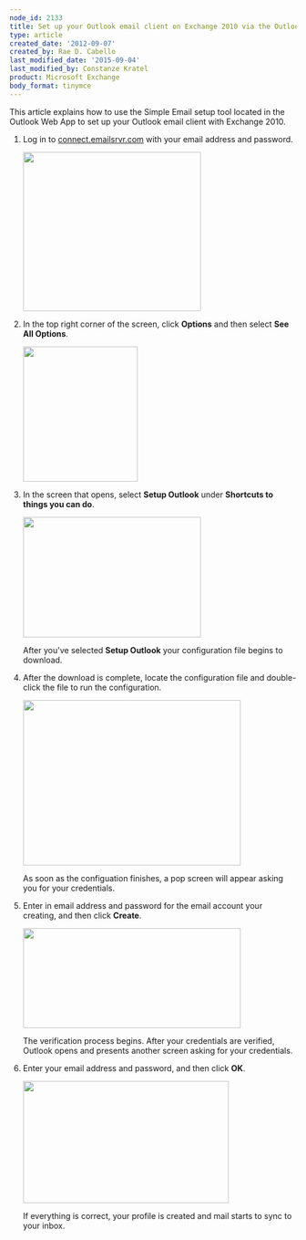 ```yaml
---
node_id: 2133
title: Set up your Outlook email client on Exchange 2010 via the Outlook Web App
type: article
created_date: '2012-09-07'
created_by: Rae D. Cabello
last_modified_date: '2015-09-04'
last_modified_by: Constanze Kratel
product: Microsoft Exchange
body_format: tinymce
---
```


This article explains how to use the Simple Email setup tool located in
the Outlook Web App to set up your Outlook email client with Exchange
2010.

1.  Log in to [connect.emailsrvr.com](http://connect.emailsrvr.com) with
    your email address and password.

    <img src="https://8026b2e3760e2433679c-fffceaebb8c6ee053c935e8915a3fbe7.ssl.cf2.rackcdn.com/field/image/2133.1b.png" width="312" height="279" />

2.  In the top right corner of the screen, click **Options** and then
    select **See All Options**.

    <img src="https://8026b2e3760e2433679c-fffceaebb8c6ee053c935e8915a3fbe7.ssl.cf2.rackcdn.com/field/image/2133.2a_1.png" width="201" height="237" />

3.  In the screen that opens, select **Setup Outlook** under **Shortcuts
    to things you can do**.

    <img src="https://8026b2e3760e2433679c-fffceaebb8c6ee053c935e8915a3fbe7.ssl.cf2.rackcdn.com/field/image/2133.3a.png" width="312" height="211" />

    After you've selected **Setup Outlook** your configuration file
    begins to download.

4.  After the download is complete, locate the configuration file and
    double-click the file to run the configuration.

    <img src="https://8026b2e3760e2433679c-fffceaebb8c6ee053c935e8915a3fbe7.ssl.cf2.rackcdn.com/field/image/2133.4a.png" width="382" height="290" />

    As soon as the configuation finishes, a pop screen will appear
    asking you for your credentials.

5.  Enter in email address and password for the email account your
    creating, and then click **Create**.

    <img src="https://8026b2e3760e2433679c-fffceaebb8c6ee053c935e8915a3fbe7.ssl.cf2.rackcdn.com/field/image/2133.5b.png" width="382" height="175" />

    The verification process begins. After your credentials are
    verified, Outlook opens and presents another screen asking for your
    credentials.

6.  Enter your email address and password, and then click **OK**.

    <img src="https://8026b2e3760e2433679c-fffceaebb8c6ee053c935e8915a3fbe7.ssl.cf2.rackcdn.com/field/image/2133.6a.png" width="361" height="214" />

    If everything is correct, your profile is created and mail starts to
    sync to your inbox.



